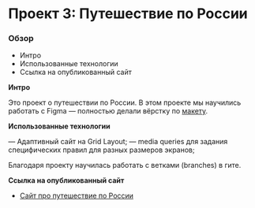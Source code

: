 # Проект 3: Путешествие по России

### Обзор
* Интро
* Использованные технологии
* Ссылка на опубликованный сайт

**Интро**

Это проект о путешествии по России.
В этом проекте мы научились работать с Figma — полностью делали вёрстку по [макету](https://www.figma.com/file/OyRWEjU6wBwRe1hapzQoLx/Sprint-3%3A-Russia-%2F-desktop-%2B-mobile?node-id=28503%3A0).

**Использованные технологии**

— Адаптивный сайт на Grid Layout;
— media queries для задания специфических правил для разных размеров экранов;

Благодаря проекту научилась работать с ветками (branches) в гите.

**Ссылка на опубликованный сайт**

* [Сайт про путешествие по России](https://riokko.github.io/russian-travel/index.html)
